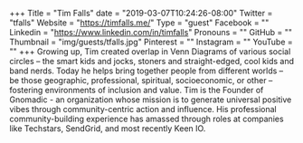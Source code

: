 +++
Title = "Tim Falls"
date = "2019-03-07T10:24:26-08:00"
Twitter = "tfalls"
Website = "https://timfalls.me/"
Type = "guest"
Facebook = ""
Linkedin = "https://www.linkedin.com/in/timfalls"
Pronouns = ""
GitHub = ""
Thumbnail = "img/guests/tfalls.jpg"
Pinterest = ""
Instagram = ""
YouTube = ""
+++
Growing up, Tim created overlap in Venn Diagrams of various social circles – the smart kids and jocks, stoners and straight-edged, cool kids and band nerds. Today he helps bring together people from different worlds – be those geographic, professional, spiritual, socioeconomic, or other – fostering environments of inclusion and value. Tim is the Founder of Gnomadic - an organization whose mission is to generate universal positive vibes through community-centric action and influence. His professional community-building experience has amassed through roles at companies like Techstars, SendGrid, and most recently Keen IO.
